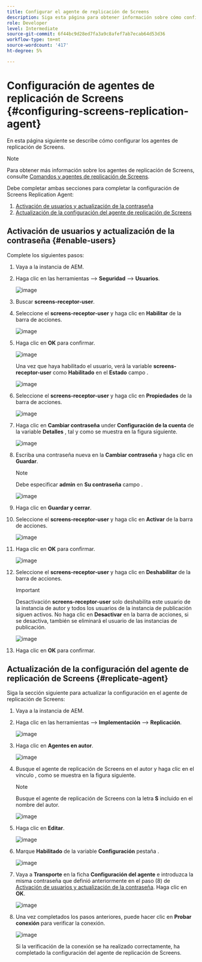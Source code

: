 ```yaml
---
title: Configurar el agente de replicación de Screens
description: Siga esta página para obtener información sobre cómo configurar Screens Replication Agent.
role: Developer
level: Intermediate
source-git-commit: 6f44bc9d28ed7fa3a9c8afef7ab7ecab64d53d36
workflow-type: tm+mt
source-wordcount: '417'
ht-degree: 5%

---
```



# Configuración de agentes de replicación de Screens {#configuring-screens-replication-agent}

En esta página siguiente se describe cómo configurar los agentes de replicación de Screens.

>[!NOTE]
>Para obtener más información sobre los agentes de replicación de Screens, consulte [Comandos y agentes de replicación de Screens](https://experienceleague.adobe.com/docs/experience-manager-screens/user-guide/administering/author-publish/author-publish-architecture-overview.html?lang=en#screens-replication-agents-and-commands).

Debe completar ambas secciones para completar la configuración de Screens Replication Agent:

1. [Activación de usuarios y actualización de la contraseña](#enable-users)
1. [Actualización de la configuración del agente de replicación de Screens](#replicate-agent)

## Activación de usuarios y actualización de la contraseña {#enable-users}

Complete los siguientes pasos:

1. Vaya a la instancia de AEM.

1. Haga clic en las herramientas —> **Seguridad** —> **Usuarios**.

   ![image](/help/user-guide/assets/screens-replication/screens-replication1.png)

1. Buscar **screens-receptor-user**.

1. Seleccione el **screens-receptor-user** y haga clic en **Habilitar** de la barra de acciones.

   ![image](/help/user-guide/assets/screens-replication/screens-replication2.png)

1. Haga clic en **OK** para confirmar.

   ![image](/help/user-guide/assets/screens-replication/screens-replication3.png)

   Una vez que haya habilitado el usuario, verá la variable **screens-receptor-user** como **Habilitado** en el **Estado** campo .

   ![image](/help/user-guide/assets/screens-replication/screens-replication4.png)

1. Seleccione el **screens-receptor-user** y haga clic en **Propiedades** de la barra de acciones.

   ![image](/help/user-guide/assets/screens-replication/screens-replication5.png)

1. Haga clic en **Cambiar contraseña** under **Configuración de la cuenta** de la variable **Detalles** , tal y como se muestra en la figura siguiente.

   ![image](/help/user-guide/assets/screens-replication/screens-replication6.png)

1. Escriba una contraseña nueva en la **Cambiar contraseña** y haga clic en **Guardar**.

   >[!NOTE]
   >Debe especificar **admin** en **Su contraseña** campo .

   ![image](/help/user-guide/assets/screens-replication/screens-replication7.png)

1. Haga clic en **Guardar y cerrar**.

1. Seleccione el **screens-receptor-user** y haga clic en **Activar** de la barra de acciones.

   ![image](/help/user-guide/assets/screens-replication/screens-replication8.png)

1. Haga clic en **OK** para confirmar.

   ![image](/help/user-guide/assets/screens-replication/screens-replication9.png)

1. Seleccione el **screens-receptor-user** y haga clic en **Deshabilitar** de la barra de acciones.

   >[!IMPORTANT]
   > Desactivación **screens-receptor-user** solo deshabilita este usuario de la instancia de autor y todos los usuarios de la instancia de publicación siguen activos. No haga clic en **Desactivar** en la barra de acciones, si se desactiva, también se eliminará el usuario de las instancias de publicación.

   ![image](/help/user-guide/assets/screens-replication/screens-replication10.png)

1. Haga clic en **OK** para confirmar.

## Actualización de la configuración del agente de replicación de Screens {#replicate-agent}

Siga la sección siguiente para actualizar la configuración en el agente de replicación de Screens:

1. Vaya a la instancia de AEM.

1. Haga clic en las herramientas —> **Implementación** —> **Replicación**.

   ![image](/help/user-guide/assets/screens-replication/screens-replication1a.png)

1. Haga clic en **Agentes en autor**.

   ![image](/help/user-guide/assets/screens-replication/screens-replication1b.png)

1. Busque el agente de replicación de Screens en el autor y haga clic en el vínculo , como se muestra en la figura siguiente.

   >[!NOTE]
   >Busque el agente de replicación de Screens con la letra **S** incluido en el nombre del autor.

   ![image](/help/user-guide/assets/screens-replication/screens-replication1c.png)

1. Haga clic en **Editar**.

   ![image](/help/user-guide/assets/screens-replication/screens-replication1d.png)

1. Marque **Habilitado** de la variable **Configuración** pestaña .

   ![image](/help/user-guide/assets/screens-replication/screens-replication1e.png)

1. Vaya a **Transporte** en la ficha **Configuración del agente** e introduzca la misma contraseña que definió anteriormente en el paso (8) de [Activación de usuarios y actualización de la contraseña](#enable-users). Haga clic en **OK**.

   ![image](/help/user-guide/assets/screens-replication/screens-replication1f.png)

1. Una vez completados los pasos anteriores, puede hacer clic en **Probar conexión** para verificar la conexión.

   ![image](/help/user-guide/assets/screens-replication/screens-replication1g.png)

   Si la verificación de la conexión se ha realizado correctamente, ha completado la configuración del agente de replicación de Screens.